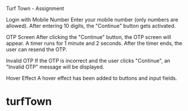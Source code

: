 
Turf Town - Assignment

Login with Mobile Number
Enter your mobile number (only numbers are allowed). After entering 10 digits, the "Continue" button gets activated.

OTP Screen
After clicking the "Continue" button, the OTP screen will appear. A timer runs for 1 minute and 2 seconds.
After the timer ends, the user can resend the OTP.

Invalid OTP
If the OTP is incorrect and the user clicks "Continue", an "Invalid OTP" message will be displayed.

Hover Effect
A hover effect has been added to buttons and input fields.
# turfTown
